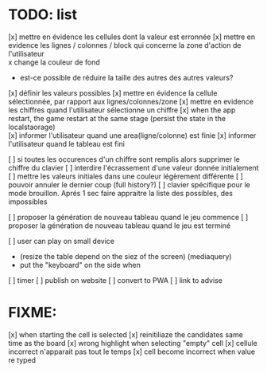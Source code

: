 # TODO: list

[x] mettre en évidence les cellules dont la valeur est erronnée
[x] mettre en evidence les lignes / colonnes / block qui concerne la zone d'action de l'utilisateur  
  x  change la couleur de fond
  - est-ce possible de réduire la taille des autres des autres valeurs?

[x] définir les valeurs possibles
[x] mettre en évidence la cellule sélectionnée, par rapport aux lignes/colonnes/zone
[x] mettre en evidence les chiffres quand l'utilisateur sélectionne un chiffre
[x] when the app restart, the game restart at the same stage (persist the state in the localstaorage)  
[x] informer l'utilisateur quand une area(ligne/colonne) est finie
[x] informer l'utilisateur quand le tableau est fini

[ ] si toutes les occurences d'un chiffre sont remplis alors supprimer le chiffre du clavier 
[ ] interdire l'écrassement d'une valeur donnée initialement
[ ] mettre les valeurs initiales dans une couleur légèrement différente
[ ] pouvoir annuler le dernier coup (full history?)
[ ] clavier spécifique pour le mode brouillon. Aprés 1 sec faire appraitre la liste des possibles, des impossibles

[ ] proposer la génération de nouveau tableau quand le jeu commence
[ ] proposer la génération de nouveau tableau quand le jeu est terminé

[ ] user can play on small device
* (resize the table depend on the siez of the screen)
(mediaquery)
* put the "keyboard" on the side when 

[ ] timer
[ ] publish on website
[ ] convert to PWA
[ ] link to advise

# FIXME: 

[x] when starting the cell is selected
[x] reinitiliaze the candidates same time as the board
[x] wrong highlight when selecting "empty" cell
[x] cellule incorrect n'apparait pas tout le temps
[x] cell become incorrect when value re typed